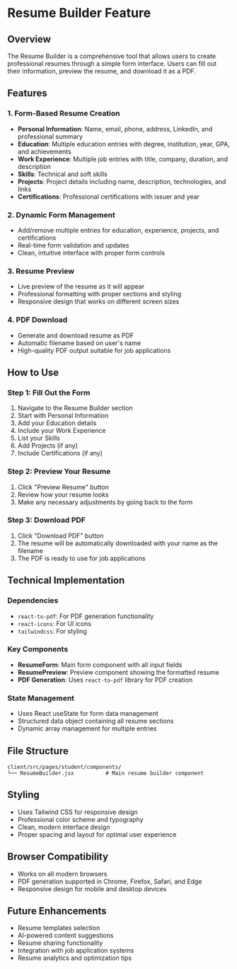 # Resume Builder Feature

## Overview
The Resume Builder is a comprehensive tool that allows users to create professional resumes through a simple form interface. Users can fill out their information, preview the resume, and download it as a PDF.

## Features

### 1. Form-Based Resume Creation
- **Personal Information**: Name, email, phone, address, LinkedIn, and professional summary
- **Education**: Multiple education entries with degree, institution, year, GPA, and achievements
- **Work Experience**: Multiple job entries with title, company, duration, and description
- **Skills**: Technical and soft skills
- **Projects**: Project details including name, description, technologies, and links
- **Certifications**: Professional certifications with issuer and year

### 2. Dynamic Form Management
- Add/remove multiple entries for education, experience, projects, and certifications
- Real-time form validation and updates
- Clean, intuitive interface with proper form controls

### 3. Resume Preview
- Live preview of the resume as it will appear
- Professional formatting with proper sections and styling
- Responsive design that works on different screen sizes

### 4. PDF Download
- Generate and download resume as PDF
- Automatic filename based on user's name
- High-quality PDF output suitable for job applications

## How to Use

### Step 1: Fill Out the Form
1. Navigate to the Resume Builder section
2. Start with Personal Information
3. Add your Education details
4. Include your Work Experience
5. List your Skills
6. Add Projects (if any)
7. Include Certifications (if any)

### Step 2: Preview Your Resume
1. Click "Preview Resume" button
2. Review how your resume looks
3. Make any necessary adjustments by going back to the form

### Step 3: Download PDF
1. Click "Download PDF" button
2. The resume will be automatically downloaded with your name as the filename
3. The PDF is ready to use for job applications

## Technical Implementation

### Dependencies
- `react-to-pdf`: For PDF generation functionality
- `react-icons`: For UI icons
- `tailwindcss`: For styling

### Key Components
- **ResumeForm**: Main form component with all input fields
- **ResumePreview**: Preview component showing the formatted resume
- **PDF Generation**: Uses `react-to-pdf` library for PDF creation

### State Management
- Uses React useState for form data management
- Structured data object containing all resume sections
- Dynamic array management for multiple entries

## File Structure
```
client/src/pages/student/components/
└── ResumeBuilder.jsx          # Main resume builder component
```

## Styling
- Uses Tailwind CSS for responsive design
- Professional color scheme and typography
- Clean, modern interface design
- Proper spacing and layout for optimal user experience

## Browser Compatibility
- Works on all modern browsers
- PDF generation supported in Chrome, Firefox, Safari, and Edge
- Responsive design for mobile and desktop devices

## Future Enhancements
- Resume templates selection
- AI-powered content suggestions
- Resume sharing functionality
- Integration with job application systems
- Resume analytics and optimization tips
